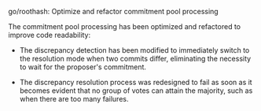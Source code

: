go/roothash: Optimize and refactor commitment pool processing

The commitment pool processing has been optimized and refactored to improve
code readability:

- The discrepancy detection has been modified to immediately switch to
  the resolution mode when two commits differ, eliminating the necessity
  to wait for the proposer's commitment.

- The discrepancy resolution process was redesigned to fail as soon
  as it becomes evident that no group of votes can attain the majority,
  such as when there are too many failures.

